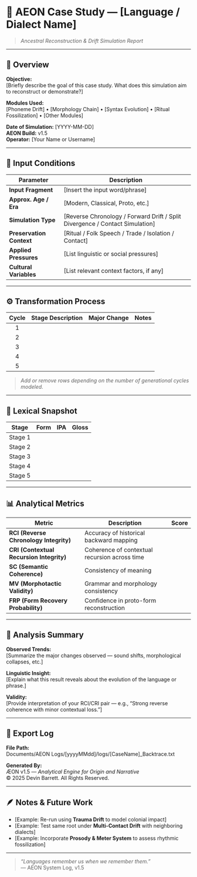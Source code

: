 # 🧬 AEON Case Study — [Language / Dialect Name]
> *Ancestral Reconstruction & Drift Simulation Report*

---

## 🧭 Overview
**Objective:**  
[Briefly describe the goal of this case study. What does this simulation aim to reconstruct or demonstrate?]

**Modules Used:**  
[Phoneme Drift] • [Morphology Chain] • [Syntax Evolution] • [Ritual Fossilization] • [Other Modules]

**Date of Simulation:** [YYYY-MM-DD]  
**AEON Build:** v1.5  
**Operator:** [Your Name or Username]

---

## 🔡 Input Conditions

| Parameter | Description |
|------------|--------------|
| **Input Fragment** | [Insert the input word/phrase] |
| **Approx. Age / Era** | [Modern, Classical, Proto, etc.] |
| **Simulation Type** | [Reverse Chronology / Forward Drift / Split Divergence / Contact Simulation] |
| **Preservation Context** | [Ritual / Folk Speech / Trade / Isolation / Contact] |
| **Applied Pressures** | [List linguistic or social pressures] |
| **Cultural Variables** | [List relevant context factors, if any] |

---

## ⚙️ Transformation Process

| Cycle | Stage Description | Major Change | Notes |
|:--:|:--|:--|:--|
| 1 |  |  |  |
| 2 |  |  |  |
| 3 |  |  |  |
| 4 |  |  |  |
| 5 |  |  |  |

> *Add or remove rows depending on the number of generational cycles modeled.*

---

## 🧩 Lexical Snapshot

| Stage | Form | IPA | Gloss |
|--------|------|-----|-------|
| Stage 1 |  |  |  |
| Stage 2 |  |  |  |
| Stage 3 |  |  |  |
| Stage 4 |  |  |  |
| Stage 5 |  |  |  |

---

## 📊 Analytical Metrics

| Metric | Description | Score |
|---------|--------------|:--:|
| **RCI (Reverse Chronology Integrity)** | Accuracy of historical backward mapping |  |
| **CRI (Contextual Recursion Integrity)** | Coherence of contextual recursion across time |  |
| **SC (Semantic Coherence)** | Consistency of meaning |  |
| **MV (Morphotactic Validity)** | Grammar and morphology consistency |  |
| **FRP (Form Recovery Probability)** | Confidence in proto-form reconstruction |  |

---

## 🧠 Analysis Summary
**Observed Trends:**  
[Summarize the major changes observed — sound shifts, morphological collapses, etc.]

**Linguistic Insight:**  
[Explain what this result reveals about the evolution of the language or phrase.]

**Validity:**  
[Provide interpretation of your RCI/CRI pair — e.g., “Strong reverse coherence with minor contextual loss.”]

---

## 🧾 Export Log
**File Path:**  
Documents/AEON Logs/[yyyyMMdd]/logs/[CaseName]_Backtrace.txt


**Generated By:**  
ÆON v1.5 — *Analytical Engine for Origin and Narrative*  
© 2025 Devin Barrett. All Rights Reserved.  

---

## 🪶 Notes & Future Work
- [Example: Re-run using **Trauma Drift** to model colonial impact]  
- [Example: Test same root under **Multi-Contact Drift** with neighboring dialects]  
- [Example: Incorporate **Prosody & Meter System** to assess rhythmic fossilization]  

---

> *“Languages remember us when we remember them.”*  
> — AEON System Log, v1.5
